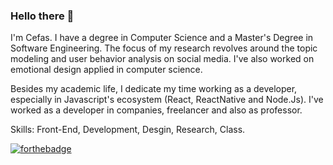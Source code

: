 ### Hello there 👋

I'm Cefas. I have a degree in Computer Science and a Master's Degree in Software Engineering. The focus of my research revolves around the topic modeling and user behavior analysis on social media. I've also worked on emotional design applied in computer science.

Besides my academic life, I dedicate my time working as a developer, especially in Javascript's ecosystem (React, ReactNative and Node.Js). I've worked as a developer in companies, freelancer and also as professor.

Skills: Front-End, Development, Desgin, Research, Class.

[![forthebadge](https://forthebadge.com/images/badges/gluten-free.svg)](https://forthebadge.com)
